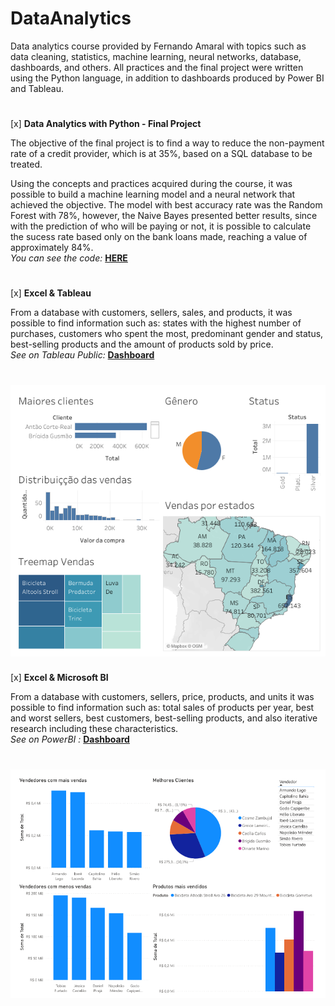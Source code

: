 # DataAnalytics
Data analytics course provided by Fernando Amaral with topics such as data cleaning, statistics, machine learning, neural networks, database, dashboards, and others.
All practices and the final project were written using the Python language, in addition to dashboards produced by Power BI and Tableau.
<h1></h1>

[x] **Data Analytics with Python - Final Project** <br/>

The objective of the final project is to find a way to reduce the non-payment rate of a credit provider, which is at 35%, based on a SQL database to be treated.<br/>

Using the concepts and practices acquired during the course, it was possible to build a machine learning model and a neural network that achieved the objective. The model with best accuracy rate was the Random Forest with 78%, however, the Naive Bayes presented better results, since with the prediction of who will be paying or not, it is possible to calculate the sucess rate based only on the bank loans made, reaching a value of approximately 84%.<br/>
*You can see the code:* **[HERE](https://github.com/joaodualvarenga/DataAnalytics/blob/main/7.FinalProject.ipynb)**
<h1></h1>

[x] **Excel & Tableau** <br/>

From a database with customers, sellers, sales, and products, it was possible to find information such as: states with the highest number of purchases, customers who spent the most, predominant gender and status, best-selling products and the amount of products sold by price.<br />
*See on Tableau Public:* **[Dashboard](https://public.tableau.com/app/profile/jo.o.eduardo.alvarenga.pinto/viz/Vendas_16806465853940/Painel1)**<br/>
<h1 align="center">
  <img src="Images/PainelVendas.png">
</h1>

[x] **Excel & Microsoft BI** <br/>

From a database with customers, sellers, price, products, and units it was possible to find information such as: total sales of products per year, best and worst sellers, best customers, best-selling products, and also iterative research including these characteristics.<br/>
*See on PowerBI :* **[Dashboard](https://app.powerbi.com/view?r=eyJrIjoiZTU2ZmI0MzUtMzljNC00MTdjLTgxOGItNDUxMjRjMDJmZWRlIiwidCI6ImZlODc4N2JjLWM5MTQtNDY2NS04NTQ3LTI2OGUxNWNiMGQ5YSJ9)**<br/>
<h1 align="center">
  <img src="Images/VendasPowerBi.png">
</h1>
